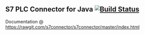 
S7 PLC Connector for Java [![Build Status](https://travis-ci.org/s7connector/s7connector.svg?branch=master)](https://travis-ci.org/s7connector/s7connector)
---------------------------------------------------

Documentation @ https://rawgit.com/s7connector/s7connector/master/index.html

